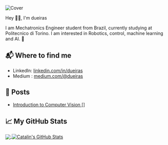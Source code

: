 ![Cover](https://github.com/dueiras/dueiras/Images/master/cover.png?raw=true)

Hey 👋🏻, I'm dueiras

I am Mechatronics Engineer student from Brazil, currently studying at Politecnico di Torino. I am interested in Robotics, control, machine learning and AI. 🤖

## 📬 Where to find me

- LinkedIn: [linkedin.com/in/dueiras][2]
- Medium : [medium.com/@dueiras][3]

## 📕 Posts 

<!-- BLOG-POST-LIST:START -->
- [Introduction to Computer Vision  []](https://medium.com/turing-talks/introdu%C3%A7%C3%A3o-%C3%A0-vis%C3%A3o-computacional-b13698774adc)
<!-- BLOG-POST-LIST:END -->

## &#x1f4c8; My GitHub Stats

<a href="https://github.com/dueiras/dueiras">
  <img align="center" src="https://github-readme-stats.vercel.app/api/top-langs/?username=dueiras&hide=java,html&title_color=ffffff&text_color=c9cacc&icon_color=2bbc8a&bg_color=1d1f21" />
</a>

<a href="https://github.com/dueiras/dueiras">
  <img align="center" src="https://github-readme-stats.vercel.app/api?username=dueiras&show_icons=true&line_height=27&count_private=true&title_color=ffffff&text_color=c9cacc&icon_color=2bbc8a&bg_color=1d1f21" alt="Catalin's GitHub Stats" />
</a>

[2]: https://www.linkedin.com/in/dueiras
[3]: https://medium.com/@dueiras
